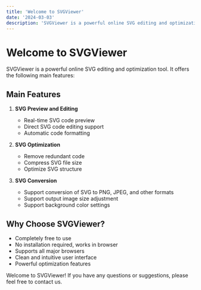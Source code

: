 ```yaml
---
title: 'Welcome to SVGViewer'
date: '2024-03-03'
description: 'SVGViewer is a powerful online SVG editing and optimization tool'
---
```


# Welcome to SVGViewer

SVGViewer is a powerful online SVG editing and optimization tool. It offers the following main features:

## Main Features

1. **SVG Preview and Editing**
   - Real-time SVG code preview
   - Direct SVG code editing support
   - Automatic code formatting

2. **SVG Optimization**
   - Remove redundant code
   - Compress SVG file size
   - Optimize SVG structure

3. **SVG Conversion**
   - Support conversion of SVG to PNG, JPEG, and other formats
   - Support output image size adjustment
   - Support background color settings

## Why Choose SVGViewer?

- Completely free to use
- No installation required, works in browser
- Supports all major browsers
- Clean and intuitive user interface
- Powerful optimization features

Welcome to SVGViewer! If you have any questions or suggestions, please feel free to contact us. 